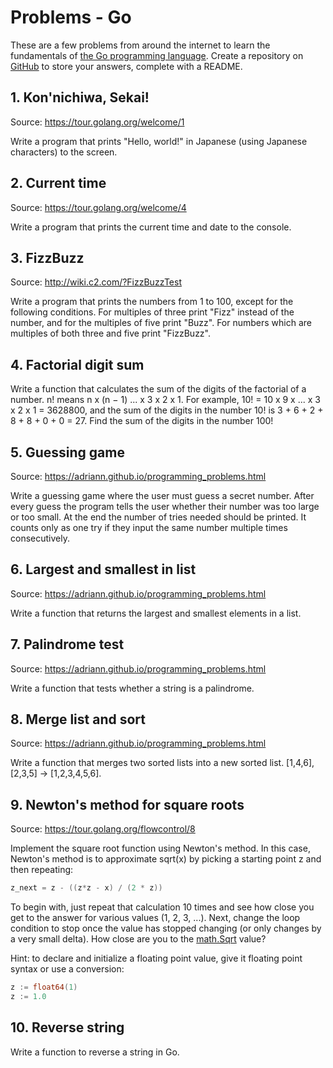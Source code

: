 # Problems - Go
These are a few problems from around the internet to learn the fundamentals of [the Go programming language](https://golang.org/).
Create a repository on [GitHub](https://github.com/) to store your answers, complete with a README.


## 1. Kon'nichiwa, Sekai!

Source:
https://tour.golang.org/welcome/1

Write a program that prints "Hello, world!" in Japanese (using Japanese characters) to the screen.


## 2. Current time

Source: https://tour.golang.org/welcome/4

Write a program that prints the current time and date to the console.


## 3. FizzBuzz

Source: http://wiki.c2.com/?FizzBuzzTest

Write a program that prints the numbers from 1 to 100, except for the following conditions.
For multiples of three print "Fizz" instead of the number, and for the multiples of five print "Buzz".
For numbers which are multiples of both three and five print "FizzBuzz".


## 4. Factorial digit sum

Write a function that calculates the sum of the digits of the factorial of a number.
n! means n x (n − 1)  ... x 3 x 2 x 1.
For example, 10! = 10 x 9 x ... x 3 x 2 x 1 = 3628800, and the sum of the digits in the number 10! is 3 + 6 + 2 + 8 + 8 + 0 + 0 = 27.
Find the sum of the digits in the number 100!


## 5. Guessing game

Source: https://adriann.github.io/programming_problems.html

Write a guessing game where the user must guess a secret number. After every guess the program tells the user whether their number was too large or too small. At the end the number of tries needed should be printed. It counts only as one try if they input the same number multiple times consecutively.


## 6. Largest and smallest in list

Source: https://adriann.github.io/programming_problems.html

Write a function that returns the largest and smallest elements in a list.


## 7. Palindrome test

Source: https://adriann.github.io/programming_problems.html

Write a function that tests whether a string is a palindrome.


## 8. Merge list and sort

Source: https://adriann.github.io/programming_problems.html

Write a function that merges two sorted lists into a new sorted list. [1,4,6],[2,3,5] → [1,2,3,4,5,6].


## 9. Newton's method for square roots

Source: https://tour.golang.org/flowcontrol/8

Implement the square root function using Newton's method.
In this case, Newton's method is to approximate sqrt(x) by picking a starting point z and then repeating:

```go
z_next = z - ((z*z - x) / (2 * z))
```

To begin with, just repeat that calculation 10 times and see how close you get to the answer for various values (1, 2, 3, ...).
Next, change the loop condition to stop once the value has stopped changing (or only changes by a very small delta).
How close are you to the [math.Sqrt](https://golang.org/pkg/math/#Sqrt) value?

Hint: to declare and initialize a floating point value, give it floating point syntax or use a conversion:

```go
z := float64(1)
z := 1.0
```


## 10. Reverse string
Write a function to reverse a string in Go.
